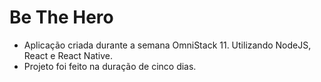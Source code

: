# Be The Hero
- Aplicação criada durante a semana OmniStack 11. Utilizando NodeJS, React e React Native.
- Projeto foi feito na duração de cinco dias.
